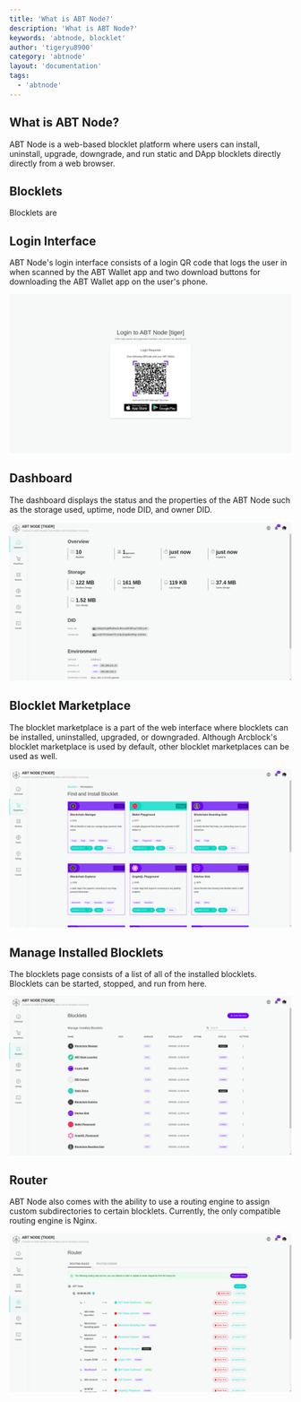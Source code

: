 ```yaml
---
title: 'What is ABT Node?'
description: 'What is ABT Node?'
keywords: 'abtnode, blocklet'
author: 'tigeryu8900'
category: 'abtnode'
layout: 'documentation'
tags:
  - 'abtnode'
---
```


## What is ABT Node?

ABT Node is a web-based blocklet platform where users can install, uninstall, upgrade, downgrade, and run static and
DApp blocklets directly directly from a web browser.

## Blocklets

Blocklets are

## Login Interface

ABT Node's login interface consists of a login QR code that logs the user in when scanned by the ABT Wallet app and two
download buttons for downloading the ABT Wallet app on the user's phone.

![login interface](./images/login-interface-en.png)

## Dashboard

The dashboard displays the status and the properties of the ABT Node such as the storage used, uptime, node DID, and
owner DID.

![dashboard](./images/dashboard-en.png)

## Blocklet Marketplace

The blocklet marketplace is a part of the web interface where blocklets can be installed, uninstalled, upgraded, or
downgraded. Although Arcblock's blocklet marketplace is used by default, other blocklet marketplaces can be used as
well.

![blocklet marketplace](./images/blocklet-marketplace-en.png)

## Manage Installed Blocklets

The blocklets page consists of a list of all of the installed blocklets. Blocklets can be started, stopped, and run from
here.

![installed blocklets](./images/installed-blocklets-en.png)

## Router

ABT Node also comes with the ability to use a routing engine to assign custom subdirectories to certain blocklets.
Currently, the only compatible routing engine is Nginx.

![router](./images/router-en.png)
